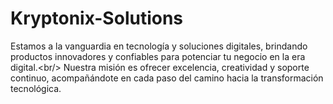 # Kryptonix-Solutions
Estamos a la vanguardia en tecnología y soluciones digitales, brindando productos innovadores y confiables para potenciar tu negocio en la era digital.&lt;br/>       Nuestra misión es ofrecer excelencia, creatividad y soporte continuo, acompañándote en cada paso del camino hacia la transformación tecnológica.
